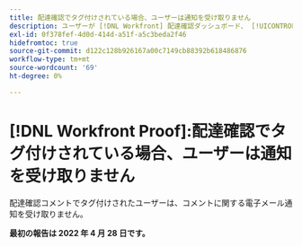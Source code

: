```yaml
---
title: 配達確認でタグ付けされている場合、ユーザーは通知を受け取りません
description: ユーザーが [!DNL Workfront] 配達確認ダッシュボード、 [!UICONTROL 管理する配達確認] および [!UICONTROL 配達確認が決定レポート待ちです] 様々なカテゴリ（合計、オンタイムなど）で 0 個のレポートを表示する。
exl-id: 0f378fef-4d0d-414d-a51f-a5c3beda2f46
hidefromtoc: true
source-git-commit: d122c128b926167a00c7149cb88392b618486876
workflow-type: tm+mt
source-wordcount: '69'
ht-degree: 0%

---
```


# [!DNL Workfront Proof]:配達確認でタグ付けされている場合、ユーザーは通知を受け取りません

配達確認コメントでタグ付けされたユーザーは、コメントに関する電子メール通知を受け取りません。

**最初の報告は 2022 年 4 月 28 日です。**
